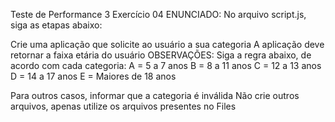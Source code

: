 Teste de Performance 3
Exercício 04
ENUNCIADO:
No arquivo script.js, siga as etapas abaixo:

Crie uma aplicação que solicite ao usuário a sua categoria
A aplicação deve retornar a faixa etária do usuário
OBSERVAÇÕES:
Siga a regra abaixo, de acordo com cada categoria:
A = 5 a 7 anos
B = 8 a 11 anos
C = 12 a 13 anos
D = 14 a 17 anos
E = Maiores de 18 anos

Para outros casos, informar que a categoria é inválida
Não crie outros arquivos, apenas utilize os arquivos presentes no Files
